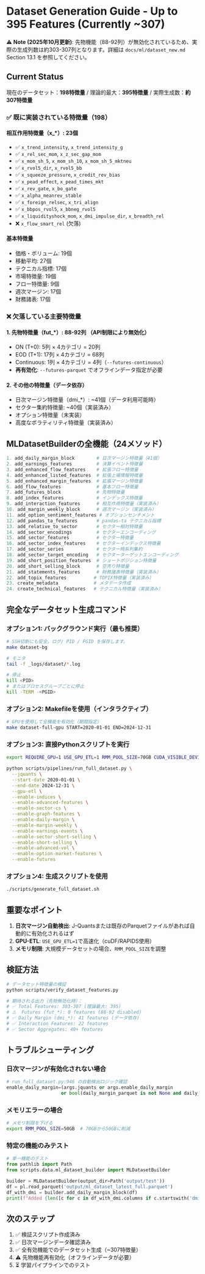 # Dataset Generation Guide - Up to 395 Features (Currently ~307)

⚠️ **Note (2025年10月更新)**: 先物機能（88-92列）が無効化されているため、実際の生成列数は約303-307列となります。詳細は `docs/ml/dataset_new.md` Section 13.1 を参照してください。

## Current Status

現在のデータセット：**198特徴量** / 理論的最大：**395特徴量** / 実際生成数：**約307特徴量**

### ✅ 既に実装されている特徴量（198）

#### 相互作用特徴量（x_*）: 23個
- ✅ `x_trend_intensity`, `x_trend_intensity_g`
- ✅ `x_rel_sec_mom`, `x_z_sec_gap_mom`
- ✅ `x_mom_sh_5`, `x_mom_sh_10`, `x_mom_sh_5_mktneu`
- ✅ `x_rvol5_dir`, `x_rvol5_bb`
- ✅ `x_squeeze_pressure`, `x_credit_rev_bias`
- ✅ `x_pead_effect`, `x_pead_times_mkt`
- ✅ `x_rev_gate`, `x_bo_gate`
- ✅ `x_alpha_meanrev_stable`
- ✅ `x_foreign_relsec`, `x_tri_align`
- ✅ `x_bbpos_rvol5`, `x_bbneg_rvol5`
- ✅ `x_liquidityshock_mom`, `x_dmi_impulse_dir`, `x_breadth_rel`
- ❌ `x_flow_smart_rel` (欠落)

#### 基本特徴量
- 価格・ボリューム: 19個
- 移動平均: 27個
- テクニカル指標: 17個
- 市場特徴量: 19個
- フロー特徴量: 9個
- 週次マージン: 17個
- 財務諸表: 17個

### ❌ 欠落している主要特徴量

#### 1. 先物特徴量（fut_*）: 88-92列 **（API制限により無効化）**
- ON (T+0): 5列 × 4カテゴリ = 20列
- EOD (T+1): 17列 × 4カテゴリ = 68列
- Continuous: 1列 × 4カテゴリ = 4列（`--futures-continuous`）
- **再有効化**: `--futures-parquet` でオフラインデータ指定が必要

#### 2. その他の特徴量（データ依存）
- 日次マージン特徴量（dmi_*）: ~41個（データ利用可能時）
- セクター集約特徴量: ~40個（実装済み）
- オプション特徴量（未実装）
- 高度なボラティリティ特徴量（実装済み）

## MLDatasetBuilderの全機能（24メソッド）

```python
1. add_daily_margin_block        # 日次マージン特徴量（41個）
2. add_earnings_features         # 決算イベント特徴量
3. add_enhanced_flow_features    # 拡張フロー特徴量
4. add_enhanced_listed_features  # 拡張上場情報特徴量
5. add_enhanced_margin_features  # 拡張マージン特徴量
6. add_flow_features             # 基本フロー特徴量
7. add_futures_block             # 先物特徴量
8. add_index_features            # インデックス特徴量
9. add_interaction_features      # 相互作用特徴量（実装済み）
10. add_margin_weekly_block      # 週次マージン（実装済み）
11. add_option_sentiment_features # オプションセンチメント
12. add_pandas_ta_features       # pandas-ta テクニカル指標
13. add_relative_to_sector       # セクター相対特徴量
14. add_sector_encodings         # セクターエンコーディング
15. add_sector_features          # セクター特徴量
16. add_sector_index_features    # セクターインデックス特徴量
17. add_sector_series            # セクター時系列集約
18. add_sector_target_encoding   # セクターターゲットエンコーディング
19. add_short_position_features  # ショートポジション特徴量
20. add_short_selling_block      # 空売り特徴量
21. add_statements_features      # 財務諸表特徴量（実装済み）
22. add_topix_features          # TOPIX特徴量（実装済み）
23. create_metadata             # メタデータ作成
24. create_technical_features   # テクニカル特徴量（実装済み）
```

## 完全なデータセット生成コマンド

### オプション1: バックグラウンド実行（最も推奨）

```bash
# SSH切断にも安全。ログ/ PID / PGID を保存します。
make dataset-bg

# モニタ
tail -f _logs/dataset/*.log

# 停止
kill <PID>
# またはプロセスグループごとに停止
kill -TERM -<PGID>
```

### オプション2: Makefileを使用（インタラクティブ）

```bash
# GPUを使用して全機能を有効化（期間指定）
make dataset-full-gpu START=2020-01-01 END=2024-12-31
```

### オプション3: 直接Pythonスクリプトを実行

```bash
export REQUIRE_GPU=1 USE_GPU_ETL=1 RMM_POOL_SIZE=70GB CUDA_VISIBLE_DEVICES=0

python scripts/pipelines/run_full_dataset.py \
  --jquants \
  --start-date 2020-01-01 \
  --end-date 2024-12-31 \
  --gpu-etl \
  --enable-indices \
  --enable-advanced-features \
  --enable-sector-cs \
  --enable-graph-features \
  --enable-daily-margin \
  --enable-margin-weekly \
  --enable-earnings-events \
  --enable-sector-short-selling \
  --enable-short-selling \
  --enable-advanced-vol \
  --enable-option-market-features \
  --enable-futures
```

### オプション4: 生成スクリプトを使用

```bash
./scripts/generate_full_dataset.sh
```

## 重要なポイント

1. **日次マージン自動検出**: J-Quantsまたは既存のParquetファイルがあれば自動的に有効化されるはず
2. **GPU-ETL**: `USE_GPU_ETL=1`で高速化（cuDF/RAPIDS使用）
3. **メモリ制限**: 大規模データセットの場合、`RMM_POOL_SIZE`を調整

## 検証方法

```bash
# データセット特徴量の検証
python scripts/verify_dataset_features.py

# 期待される出力（先物無効化時）：
# ✅ Total Features: 303-307 (理論最大: 395)
# ⚠️  Futures (fut_*): 0 features (88-92 disabled)
# ✅ Daily Margin (dmi_*): 41 features (データ依存)
# ✅ Interaction Features: 22 features
# ✅ Sector Aggregates: 40+ features
```

## トラブルシューティング

### 日次マージンが有効化されない場合

```python
# run_full_dataset.py:946 の自動検出ロジック確認
enable_daily_margin=(args.jquants or args.enable_daily_margin
                    or bool(daily_margin_parquet is not None and daily_margin_parquet.exists()))
```

### メモリエラーの場合

```bash
# メモリ制限を下げる
export RMM_POOL_SIZE=50GB  # 70GBから50GBに削減
```

### 特定の機能のみテスト

```python
# 単一機能のテスト
from pathlib import Path
from scripts.data.ml_dataset_builder import MLDatasetBuilder

builder = MLDatasetBuilder(output_dir=Path('output/test'))
df = pl.read_parquet('output/ml_dataset_latest_full.parquet')
df_with_dmi = builder.add_daily_margin_block(df)
print(f"Added {len([c for c in df_with_dmi.columns if c.startswith('dmi_')])} DMI features")
```

## 次のステップ

1. ✅ 検証スクリプト作成済み
2. ✅ 日次マージンデータ確認済み
3. ✅ 全有効機能でのデータセット生成（~307特徴量）
4. ⚠️  先物機能再有効化（オフラインデータが必要）
5. ⏳ 学習パイプラインでのテスト
